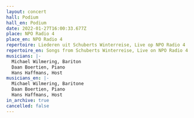 ```yaml
---
layout: concert
hall: Podium
hall_en: Podium
date: 2022-01-27T16:00:33.677Z
place: NPO Radio 4
place_en: NPO Radio 4
repertoire: Liederen uit Schuberts Winterreise, Live op NPO Radio 4
repertoire_en: Songs from Schuberts Winterreise, Live on NPO Radio 4
musicians: |-
  Michael Wilmering, Bariton
  Daan Boertien, Piano
  Hans Haffmans, Host
musicians_en: |-
  Michael Wilmering, Baritone
  Daan Boertien, Piano
  Hans Haffmans, Host
in_archive: true
cancelled: false
---
```

